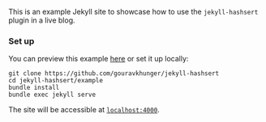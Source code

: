 This is an example Jekyll site to showcase how to use the `jekyll-hashsert` plugin in a live blog.

### Set up

You can preview this example [here](https://hashsert.gourav.sh) or set it up locally:

```
git clone https://github.com/gouravkhunger/jekyll-hashsert
cd jekyll-hashsert/example
bundle install
bundle exec jekyll serve
```

The site will be accessible at [`localhost:4000`](http://localhost:4000).
